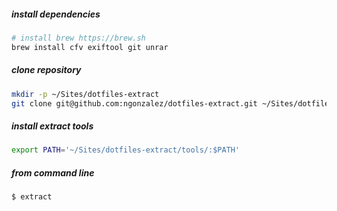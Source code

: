 
##### install dependencies
```bash
# install brew https://brew.sh
brew install cfv exiftool git unrar
```

##### clone repository
```bash
mkdir -p ~/Sites/dotfiles-extract
git clone git@github.com:ngonzalez/dotfiles-extract.git ~/Sites/dotfiles-extract
```

##### install extract tools
```bash
export PATH='~/Sites/dotfiles-extract/tools/:$PATH'
```

##### from command line
```bash
$ extract
```
